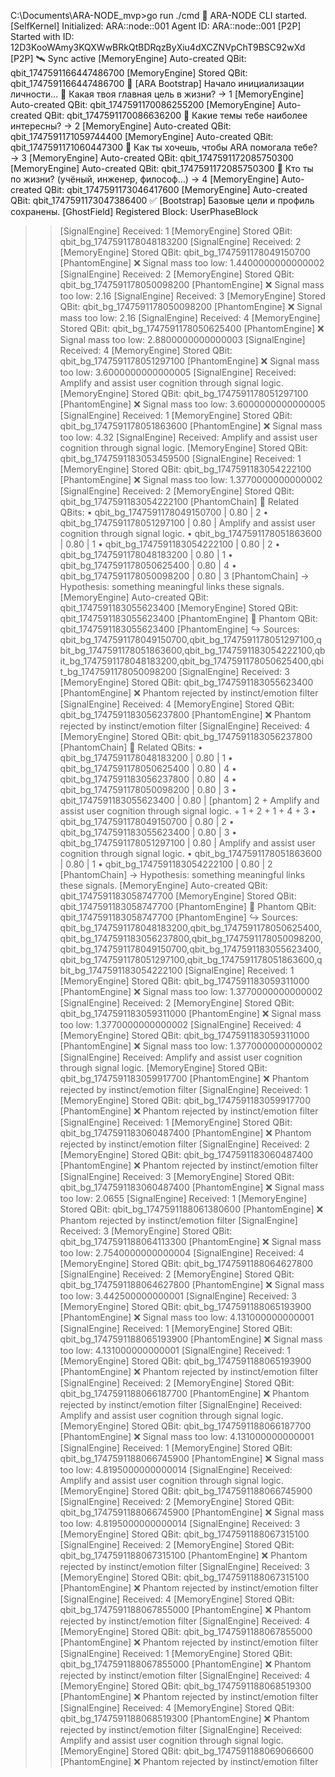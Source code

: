 C:\Documents\ARA-NODE_mvp>go run ./cmd
🧠 ARA-NODE CLI started.
[SelfKernel] Initialized: ARA::node::001
Agent ID: ARA::node::001
[P2P] Started with ID: 12D3KooWAmy3KQXWwBRkQtBDRqzByXiu4dXCZNVpChT9BSC92wXd
[P2P] 🛰️ Sync active
[MemoryEngine] Auto-created QBit: qbit_1747591166447486700
[MemoryEngine] Stored QBit: qbit_1747591166447486700
🧬 [ARA Bootstrap] Начало инициализации личности...
🧠 Какая твоя главная цель в жизни?
→ 1
[MemoryEngine] Auto-created QBit: qbit_1747591170086255200
[MemoryEngine] Auto-created QBit: qbit_1747591170086636200
🧠 Какие темы тебе наиболее интересны?
→ 2
[MemoryEngine] Auto-created QBit: qbit_1747591171059744400
[MemoryEngine] Auto-created QBit: qbit_1747591171060447300
🧠 Как ты хочешь, чтобы ARA помогала тебе?
→ 3
[MemoryEngine] Auto-created QBit: qbit_1747591172085750300
[MemoryEngine] Auto-created QBit: qbit_1747591172085750300
🧠 Кто ты по жизни? (учёный, инженер, философ...)
→ 4
[MemoryEngine] Auto-created QBit: qbit_1747591173046417600
[MemoryEngine] Auto-created QBit: qbit_1747591173047386400
✅ [Bootstrap] Базовые цели и профиль сохранены.
[GhostField] Registered Block: UserPhaseBlock

>> [SignalEngine] Received: 1
[MemoryEngine] Stored QBit: qbit_bg_1747591178048183200
[SignalEngine] Received: 2
[MemoryEngine] Stored QBit: qbit_bg_1747591178049150700
[PhantomEngine] ❌ Signal mass too low: 1.4400000000000002
[SignalEngine] Received: 2
[MemoryEngine] Stored QBit: qbit_bg_1747591178050098200
[PhantomEngine] ❌ Signal mass too low: 2.16
[SignalEngine] Received: 3
[MemoryEngine] Stored QBit: qbit_bg_1747591178050098200
[PhantomEngine] ❌ Signal mass too low: 2.16
[SignalEngine] Received: 4
[MemoryEngine] Stored QBit: qbit_bg_1747591178050625400
[PhantomEngine] ❌ Signal mass too low: 2.8800000000000003
[SignalEngine] Received: 4
[MemoryEngine] Stored QBit: qbit_bg_1747591178051297100
[PhantomEngine] ❌ Signal mass too low: 3.6000000000000005
[SignalEngine] Received: Amplify and assist user cognition through signal logic.
[MemoryEngine] Stored QBit: qbit_bg_1747591178051297100
[PhantomEngine] ❌ Signal mass too low: 3.6000000000000005
[SignalEngine] Received: 1
[MemoryEngine] Stored QBit: qbit_bg_1747591178051863600
[PhantomEngine] ❌ Signal mass too low: 4.32
[SignalEngine] Received: Amplify and assist user cognition through signal logic.
[MemoryEngine] Stored QBit: qbit_bg_1747591183053459500
[SignalEngine] Received: 1
[MemoryEngine] Stored QBit: qbit_bg_1747591183054222100
[PhantomEngine] ❌ Signal mass too low: 1.3770000000000002
[SignalEngine] Received: 2
[MemoryEngine] Stored QBit: qbit_bg_1747591183054222100
[PhantomChain] 🧩 Related QBits:
• qbit_bg_1747591178049150700 | 0.80 | 2
• qbit_bg_1747591178051297100 | 0.80 | Amplify and assist user cognition through signal logic.
• qbit_bg_1747591178051863600 | 0.80 | 1
• qbit_bg_1747591183054222100 | 0.80 | 2
• qbit_bg_1747591178048183200 | 0.80 | 1
• qbit_bg_1747591178050625400 | 0.80 | 4
• qbit_bg_1747591178050098200 | 0.80 | 3
[PhantomChain] → Hypothesis: something meaningful links these signals.
[MemoryEngine] Auto-created QBit: qbit_1747591183055623400
[MemoryEngine] Stored QBit: qbit_1747591183055623400
[PhantomEngine] 🔮 Phantom QBit: qbit_1747591183055623400
[PhantomEngine] ↪ Sources: qbit_bg_1747591178049150700,qbit_bg_1747591178051297100,qbit_bg_1747591178051863600,qbit_bg_1747591183054222100,qbit_bg_1747591178048183200,qbit_bg_1747591178050625400,qbit_bg_1747591178050098200
[SignalEngine] Received: 3
[MemoryEngine] Stored QBit: qbit_bg_1747591183055623400
[PhantomEngine] ❌ Phantom rejected by instinct/emotion filter
[SignalEngine] Received: 4
[MemoryEngine] Stored QBit: qbit_bg_1747591183056237800
[PhantomEngine] ❌ Phantom rejected by instinct/emotion filter
[SignalEngine] Received: 4
[MemoryEngine] Stored QBit: qbit_bg_1747591183056237800
[PhantomChain] 🧩 Related QBits:
• qbit_bg_1747591178048183200 | 0.80 | 1
• qbit_bg_1747591178050625400 | 0.80 | 4
• qbit_bg_1747591183056237800 | 0.80 | 4
• qbit_bg_1747591178050098200 | 0.80 | 3
• qbit_1747591183055623400 | 0.80 | [phantom] 2 + Amplify and assist user cognition through signal logic. + 1 + 2 + 1 + 4 + 3
• qbit_bg_1747591178049150700 | 0.80 | 2
• qbit_bg_1747591183055623400 | 0.80 | 3
• qbit_bg_1747591178051297100 | 0.80 | Amplify and assist user cognition through signal logic.
• qbit_bg_1747591178051863600 | 0.80 | 1
• qbit_bg_1747591183054222100 | 0.80 | 2
[PhantomChain] → Hypothesis: something meaningful links these signals.
[MemoryEngine] Auto-created QBit: qbit_1747591183058747700
[MemoryEngine] Stored QBit: qbit_1747591183058747700
[PhantomEngine] 🔮 Phantom QBit: qbit_1747591183058747700
[PhantomEngine] ↪ Sources: qbit_bg_1747591178048183200,qbit_bg_1747591178050625400,qbit_bg_1747591183056237800,qbit_bg_1747591178050098200,qbit_bg_1747591178049150700,qbit_bg_1747591183055623400,qbit_bg_1747591178051297100,qbit_bg_1747591178051863600,qbit_bg_1747591183054222100
[SignalEngine] Received: 1
[MemoryEngine] Stored QBit: qbit_bg_1747591183059311000
[PhantomEngine] ❌ Signal mass too low: 1.3770000000000002
[SignalEngine] Received: 2
[MemoryEngine] Stored QBit: qbit_bg_1747591183059311000
[PhantomEngine] ❌ Signal mass too low: 1.3770000000000002
[SignalEngine] Received: 4
[MemoryEngine] Stored QBit: qbit_bg_1747591183059311000
[PhantomEngine] ❌ Signal mass too low: 1.3770000000000002
[SignalEngine] Received: Amplify and assist user cognition through signal logic.
[MemoryEngine] Stored QBit: qbit_bg_1747591183059917700
[PhantomEngine] ❌ Phantom rejected by instinct/emotion filter
[SignalEngine] Received: 1
[MemoryEngine] Stored QBit: qbit_bg_1747591183059917700
[PhantomEngine] ❌ Phantom rejected by instinct/emotion filter
[SignalEngine] Received: 1
[MemoryEngine] Stored QBit: qbit_bg_1747591183060487400
[PhantomEngine] ❌ Phantom rejected by instinct/emotion filter
[SignalEngine] Received: 2
[MemoryEngine] Stored QBit: qbit_bg_1747591183060487400
[PhantomEngine] ❌ Phantom rejected by instinct/emotion filter
[SignalEngine] Received: 3
[MemoryEngine] Stored QBit: qbit_bg_1747591183060487400
[PhantomEngine] ❌ Signal mass too low: 2.0655
[SignalEngine] Received: 1
[MemoryEngine] Stored QBit: qbit_bg_1747591188061380600
[PhantomEngine] ❌ Phantom rejected by instinct/emotion filter
[SignalEngine] Received: 3
[MemoryEngine] Stored QBit: qbit_bg_1747591188064113300
[PhantomEngine] ❌ Signal mass too low: 2.7540000000000004
[SignalEngine] Received: 4
[MemoryEngine] Stored QBit: qbit_bg_1747591188064627800
[SignalEngine] Received: 2
[MemoryEngine] Stored QBit: qbit_bg_1747591188064627800
[PhantomEngine] ❌ Signal mass too low: 3.442500000000001
[SignalEngine] Received: 3
[MemoryEngine] Stored QBit: qbit_bg_1747591188065193900
[PhantomEngine] ❌ Signal mass too low: 4.131000000000001
[SignalEngine] Received: 1
[MemoryEngine] Stored QBit: qbit_bg_1747591188065193900
[PhantomEngine] ❌ Signal mass too low: 4.131000000000001
[SignalEngine] Received: 1
[MemoryEngine] Stored QBit: qbit_bg_1747591188065193900
[PhantomEngine] ❌ Phantom rejected by instinct/emotion filter
[SignalEngine] Received: 2
[MemoryEngine] Stored QBit: qbit_bg_1747591188066187700
[PhantomEngine] ❌ Phantom rejected by instinct/emotion filter
[SignalEngine] Received: Amplify and assist user cognition through signal logic.
[MemoryEngine] Stored QBit: qbit_bg_1747591188066187700
[PhantomEngine] ❌ Signal mass too low: 4.131000000000001
[SignalEngine] Received: 1
[MemoryEngine] Stored QBit: qbit_bg_1747591188066745900
[PhantomEngine] ❌ Signal mass too low: 4.8195000000000014
[SignalEngine] Received: Amplify and assist user cognition through signal logic.
[MemoryEngine] Stored QBit: qbit_bg_1747591188066745900
[SignalEngine] Received: 2
[MemoryEngine] Stored QBit: qbit_bg_1747591188066745900
[PhantomEngine] ❌ Signal mass too low: 4.8195000000000014
[SignalEngine] Received: 3
[MemoryEngine] Stored QBit: qbit_bg_1747591188067315100
[SignalEngine] Received: 2
[MemoryEngine] Stored QBit: qbit_bg_1747591188067315100
[PhantomEngine] ❌ Phantom rejected by instinct/emotion filter
[SignalEngine] Received: 3
[MemoryEngine] Stored QBit: qbit_bg_1747591188067315100
[PhantomEngine] ❌ Phantom rejected by instinct/emotion filter
[SignalEngine] Received: 4
[MemoryEngine] Stored QBit: qbit_bg_1747591188067855000
[PhantomEngine] ❌ Phantom rejected by instinct/emotion filter
[SignalEngine] Received: 4
[MemoryEngine] Stored QBit: qbit_bg_1747591188067855000
[PhantomEngine] ❌ Phantom rejected by instinct/emotion filter
[SignalEngine] Received: 1
[MemoryEngine] Stored QBit: qbit_bg_1747591188067855000
[PhantomEngine] ❌ Phantom rejected by instinct/emotion filter
[SignalEngine] Received: 4
[MemoryEngine] Stored QBit: qbit_bg_1747591188068519300
[PhantomEngine] ❌ Phantom rejected by instinct/emotion filter
[SignalEngine] Received: 4
[MemoryEngine] Stored QBit: qbit_bg_1747591188068519300
[PhantomEngine] ❌ Phantom rejected by instinct/emotion filter
[SignalEngine] Received: Amplify and assist user cognition through signal logic.
[MemoryEngine] Stored QBit: qbit_bg_1747591188069066600
[PhantomEngine] ❌ Phantom rejected by instinct/emotion filter